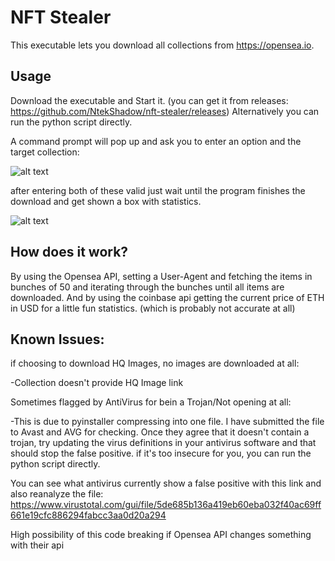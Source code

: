 # NFT Stealer
This executable lets you download all collections from https://opensea.io.

## Usage
Download the executable and Start it. (you can get it from releases: https://github.com/NtekShadow/nft-stealer/releases)
Alternatively you can run the python script directly.

A command prompt will pop up and ask you to enter an option and the target collection:

![alt text](https://github.com/NtekShadow/nft-stealer/blob/master/main/images/nft-stealer-one.png?raw=true)

after entering both of these valid just wait until the program finishes the download and get shown a box with statistics.

![alt text](https://github.com/NtekShadow/nft-stealer/blob/master/main/images/nft-stealer-two.png?raw=true)

## How does it work?
By using the Opensea API, setting a User-Agent and fetching the items in bunches of 50 and iterating through the bunches until all items are downloaded.
And by using the coinbase api getting the current price of ETH in USD for a little fun statistics. (which is probably not accurate at all)

## Known Issues:
  if choosing to download HQ Images, no images are downloaded at all:
  
   -Collection doesn't provide HQ Image link
    
  Sometimes flagged by AntiVirus for bein a Trojan/Not opening at all:
  
  -This is due to pyinstaller compressing into one file. I have submitted the file to Avast and AVG for checking. Once they agree that it doesn't contain a trojan, try updating the virus definitions in your antivirus software and that should stop the false positive. if it's too insecure for you, you can run the python script directly.

You can see what antivirus currently show a false positive with this link and also reanalyze the file:
https://www.virustotal.com/gui/file/5de685b136a419eb60eba032f40ac69ff661e19cfc886294fabcc3aa0d20a294
    
  High possibility of this code breaking if Opensea API changes something with their api
